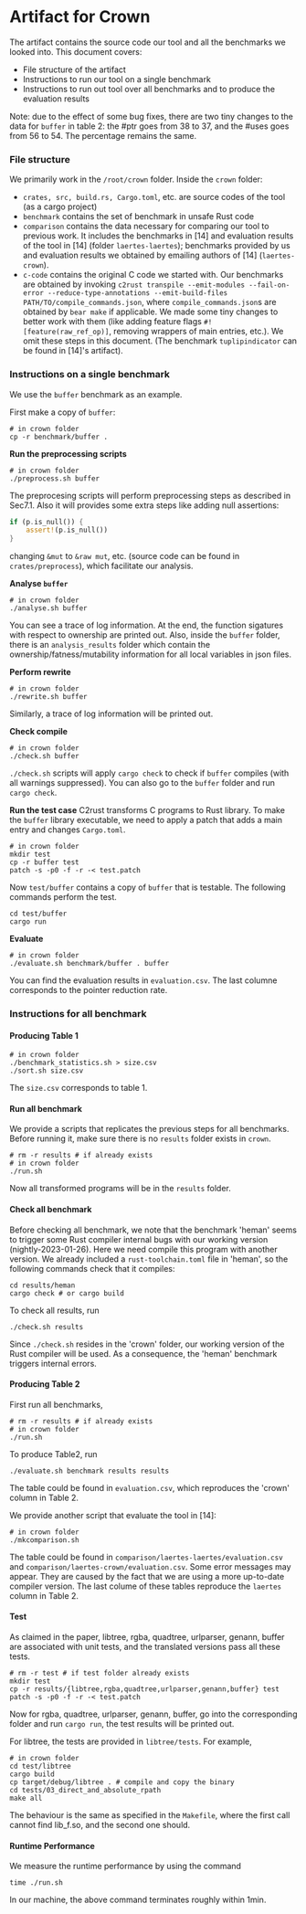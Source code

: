 # Artifact for Crown
The artifact contains the source code our tool and all the benchmarks we looked into.
This document covers:
- File structure of the artifact
- Instructions to run our tool on a single benchmark
- Instructions to run out tool over all benchmarks and to produce the evaluation results

Note: due to the effect of some bug fixes, there are two tiny changes to the data for `buffer` in table 2: the #ptr goes from 38 to 37, and the #uses goes from 56 to 54. The percentage remains the same.

### File structure
We primarily work in the `/root/crown` folder. Inside the `crown` folder:
- `crates, src, build.rs, Cargo.toml`, etc. are source codes of the tool (as a cargo project)
- `benchmark` contains the set of benchmark in unsafe Rust code
- `comparison` contains the data necessary for comparing our tool to previous work. It includes the benchmarks in [14] and evaluation results of the tool in [14] (folder `laertes-laertes`); benchmarks provided by us and evaluation results we obtained by emailing authors of [14] (`laertes-crown`).
- `c-code` contains the original C code we started with. Our benchmarks are obtained by invoking `c2rust transpile --emit-modules --fail-on-error --reduce-type-annotations --emit-build-files PATH/TO/compile_commands.json`, where `compile_commands.json`s are obtained by `bear make` if applicable. We made some tiny changes to better work with them (like adding feature flags `#![feature(raw_ref_op)]`, removing wrappers of main entries, etc.). We omit these steps in this document. (The benchmark `tuplipindicator` can be found in [14]'s artifact).

### Instructions on a single benchmark
We use the `buffer` benchmark as an example.

First make a copy of `buffer`:
```shell
# in crown folder
cp -r benchmark/buffer .
```

__Run the preprocessing scripts__
```shell
# in crown folder
./preprocess.sh buffer
```
The preprocesing scripts will perform preprocessing steps as described in Sec7.1. Also it will provides some extra steps like adding null assertions:
```rust
if (p.is_null()) {
    assert!(p.is_null())
}
```
changing `&mut` to `&raw mut`, etc. (source code can be found in `crates/preprocess`), which facilitate our analysis.

__Analyse `buffer`__
```shell
# in crown folder
./analyse.sh buffer
```
You can see a trace of log information. At the end, the function sigatures with respect to ownership are printed out. Also, inside the `buffer` folder, there is an `analysis_results` folder which contain the ownership/fatness/mutability information for all local variables in json files.

__Perform rewrite__
```shell
# in crown folder
./rewrite.sh buffer
```
Similarly, a trace of log information will be printed out.

__Check compile__
```shell
# in crown folder
./check.sh buffer
```
`./check.sh` scripts will apply `cargo check` to check if `buffer` compiles (with all warnings suppressed). You can also go to the `buffer` folder and run `cargo check`.

__Run the test case__
C2rust transforms C programs to Rust library. To make the `buffer` library executable, we need to apply a patch that adds a main entry and changes `Cargo.toml`.
```shell
# in crown folder
mkdir test
cp -r buffer test
patch -s -p0 -f -r -< test.patch
```
Now `test/buffer` contains a copy of `buffer` that is testable. The following commands perform the test.
```shell
cd test/buffer
cargo run
```

__Evaluate__
```shell
# in crown folder
./evaluate.sh benchmark/buffer . buffer
```
You can find the evaluation results in `evaluation.csv`. The last columne corresponds to the pointer reduction rate.


### Instructions for all benchmark

#### Producing Table 1
```shell
# in crown folder
./benchmark_statistics.sh > size.csv
./sort.sh size.csv
```
The `size.csv` corresponds to table 1.

#### Run all benchmark
We provide a scripts that replicates the previous steps for all benchmarks. Before running it, make sure there is no `results` folder exists in `crown`.
```shell
# rm -r results # if already exists
# in crown folder
./run.sh
```
Now all transformed programs will be in the `results` folder.


#### Check all benchmark
Before checking all benchmark, we note that the benchmark 'heman' seems to trigger some Rust compiler internal bugs with our working version (nightly-2023-01-26). Here we need compile this program with another version. We already included a `rust-toolchain.toml` file in 'heman', so the following commands check that it compiles:
```shell
cd results/heman
cargo check # or cargo build
```

To check all results, run
```shell
./check.sh results
```
Since `./check.sh` resides in the 'crown' folder, our working version of the Rust compiler will be used. As a consequence, the 'heman' benchmark triggers internal errors.

#### Producing Table 2
First run all benchmarks,
```shell
# rm -r results # if already exists
# in crown folder
./run.sh
```
To produce Table2, run
```shell
./evaluate.sh benchmark results results
```
The table could be found in `evaluation.csv`, which reproduces the 'crown' column in Table 2.

We provide another script that evaluate the tool in [14]:
```shell
# in crown folder
./mkcomparison.sh
```
The table could be found in `comparison/laertes-laertes/evaluation.csv` and `comparison/laertes-crown/evaluation.csv`. Some error messages may appear. They are caused by the fact that we are using a more up-to-date compiler version. The last colume of these tables reproduce the `laertes` column in Table 2.

#### Test
As claimed in the paper, libtree, rgba, quadtree, urlparser, genann, buffer are associated with unit tests, and the translated versions pass all these tests.
```shell
# rm -r test # if test folder already exists
mkdir test
cp -r results/{libtree,rgba,quadtree,urlparser,genann,buffer} test
patch -s -p0 -f -r -< test.patch
```

Now for rgba, quadtree, urlparser, genann, buffer, go into the corresponding folder and run `cargo run`, the test results will be printed out.

For libtree, the tests are provided in `libtree/tests`. For example,
```shell
# in crown folder
cd test/libtree
cargo build
cp target/debug/libtree . # compile and copy the binary
cd tests/03_direct_and_absolute_rpath
make all
```
The behaviour is the same as specified in the `Makefile`, where the first call cannot find lib_f.so, and the second one should.

#### Runtime Performance
We measure the runtime performance by using the command
```shell
time ./run.sh
```
In our machine, the above command terminates roughly within 1min.
